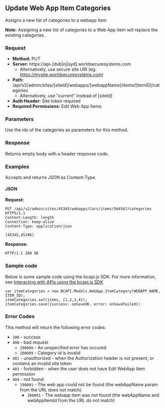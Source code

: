 ## Update Web App Item Categories

Assigns a new list of categories to a webapp item

**Note:** Assigning a new list of categories to a Web App item will replace the existing categories.

### Request

* **Method:** PUT
* **Server:** https://api-[dub|nj|syd].worldsecuresystems.com
  * Alternatively, use secure site URI (eg. https://mysite.worldsecuresystems.com)
* **Path:** /api/v2/admin/sites/[siteId]/webapps/[webappName]/items/[itemID]/categories
  * Alternatively, use "current" instead of [siteId]
* **Auth Header:** Site token required
* **Required Permissions:** Edit Web App Items

### Parameters

Use the ids of the categories as parameters for this method.

### Response

Returns empty body with a header response code.

### Examples

Accepts and returns JSON as Content-Type.

#### JSON

**Request:**
~~~
PUT /api/v2/admin/sites/45345/webapps/Cars/items/564567/categories HTTPS/1.1
Content-Length: length
Connection: keep-alive
Content-Type: application/json
 
[45345,45346]
~~~

**Response:**

~~~
HTTP/1.1 200 OK
~~~

### Sample code

Below is some sample code using the bcapi.js SDK. For more information, see [Interacting with APIs using the bcapi.js SDK](http://docs.businesscatalyst.com/content/developer-guides/APIs/javascript-SDK.html)

~~~
var itemCategories = new BCAPI.Models.WebApp.ItemCategory(WEBAPP_NAME, ITEM_ID);
itemCategories.set(items, [1,2,3,4]);
itemCategories.save({success: onSaveOK, error: onSaveFailed})
~~~

### Error Codes

This method will return the following error codes:

* `200` - success
* `400` - bad request
  * `200000` - An unspecified error has occured
  * `200009` - Category id is invalid
* `401` - unauthorized - when the Authorization header is not present, or contains an invalid site token
* `403` - forbidden - when the user does not have Edit WebApp Item permission
* `404` - not found:
  * `190001` - The web app could not be found (the webAppName param from the URL does not match)
	* `200001` - The webapp item was not found (the webAppName and webAppItemId from the URL do not match)
